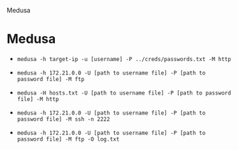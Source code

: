 Medusa

# Medusa

- `medusa -h target-ip -u [username] -P ../creds/passwords.txt -M http `

- `medusa -h 172.21.0.0 -U [path to username file] -P [path to password file] -M ftp`

- `medusa -H hosts.txt -U [path to username file] -P [path to password file] -M http`

- `medusa -h 172.21.0.0 -U [path to username file] -P [path to password file] -M ssh -n 2222`

- `medusa -h 172.21.0.0 -U [path to username file] -P [path to password file] -M ftp -O log.txt`




